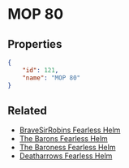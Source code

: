 # MOP 80

<no description available>

## Properties

```json
{
    "id": 121,
    "name": "MOP 80"
}
```

## Related

- [BraveSirRobins Fearless Helm](../items/7589-bravesirrobins-fearless-helm.md)
- [The Barons Fearless Helm](../items/7594-the-barons-fearless-helm.md)
- [The Baroness Fearless Helm](../items/7599-the-baroness-fearless-helm.md)
- [Deatharrows Fearless Helm](../items/7604-deatharrows-fearless-helm.md)

